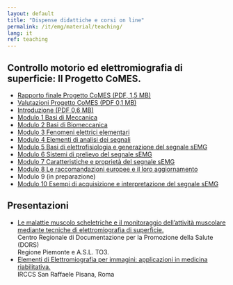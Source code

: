 ```yaml
---
layout: default
title: "Dispense didattiche e corsi on line"
permalink: /it/emg/material/teaching/
lang: it
ref: teaching
---
```


## Controllo motorio ed elettromiografia di superficie: Il Progetto CoMES.

- [Rapporto finale Progetto CoMES (PDF, 1,5 MB)](https://1drv.ws/b/s!AogYE2MXz2TphCMB5qE5AzuztG6X?e=bNJmne)
- [Valutazioni Progetto CoMES (PDF 0,1 MB)](https://1drv.ws/b/s!AogYE2MXz2TphCR6nknV80IWOyJr?e=H2Pji4)
- [Introduzione (PDF 0,6 MB)](https://1drv.ws/b/s!AogYE2MXz2TphCW08pfO7YsBxAVV?e=Vd7d45)
- [Modulo 1 Basi di Meccanica](/it/emg/material/teaching/module1)
- [Modulo 2 Basi di Biomeccanica](/it/emg/material/teaching/module2)
- [Modulo 3 Fenomeni elettrici elementari](/it/emg/material/teaching/module3)
- [Modulo 4 Elementi di analisi dei segnali](/it/emg/material/teaching/module4)
- [Modulo 5 Basi di elettrofisiologia e generazione del segnale sEMG](/it/emg/material/teaching/module5)
- [Modulo 6 Sistemi di prelievo del segnale sEMG](/it/emg/material/teaching/module6)
- [Modulo 7 Caratteristiche e proprietà del segnale sEMG](/it/emg/material/teaching/module7)
- [Modulo 8 Le raccomandazioni europee e il loro aggiornamento](/it/emg/material/teaching/module8)
- Modulo 9 (in preparazione)
- [Modulo 10 Esempi di acquisizione e interpretazione del segnale sEMG](/it/emg/material/teaching/module10)

## Presentazioni

- [Le malattie muscolo scheletriche e il monitoraggio dell’attività muscolare mediante tecniche di elettromiografia di superficie.](/it/emg/material/teaching/seminario_dors)<br />
Centro Regionale di Documentazione per la Promozione della Salute (DORS)<br />
Regione Piemonte e A.S.L. TO3.
- [Elementi di Elettromiografia per immagini: applicazioni in medicina riabilitativa.](/it/emg/material/teaching/seminario_irccs)<br />
IRCCS San Raffaele Pisana, Roma


